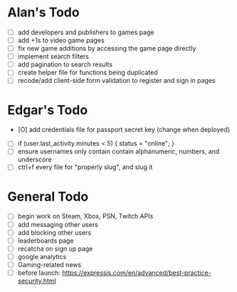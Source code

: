 # Alan's Todo
- [ ] add developers and publishers to games page
- [ ] add +1s to video game pages
- [ ] fix new game additions by accessing the game page directly
- [ ] implement search filters
- [ ] add pagination to search results
- [ ] create helper file for functions being duplicated
- [ ] recode/add client-side form validation to register and sign in pages

# Edgar's Todo
- [O] add credentials file for passport secret key (change when deployed)
- [ ] if (user.last_activity.minutes < 5) { status = "online"; }
- [ ] ensure usernames only contain contain alphanumeric, numbers, and underscore
- [ ] ctrl+f every file for "properly slug", and slug it

# General Todo
- [ ] begin work on Steam, Xbox, PSN, Twitch APIs
- [ ] add messaging other users
- [ ] add blocking other users
- [ ] leaderboards page
- [ ] recatcha on sign up page
- [ ] google analytics
- [ ] Gaming-related news
- [ ] before launch: https://expressjs.com/en/advanced/best-practice-security.html
